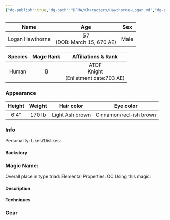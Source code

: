 ```yaml
---
{"dg-publish":true,"dg-path":"DFMA/Characters/Hawthorne-Logan.md","dg-permalink":"DFMA/Characters/Hawthorne-Logan","permalink":"/DFMA/Characters/Hawthorne-Logan/"}
---
```



|      Name       |              Age              | Sex  |
| :-------------: | :---------------------------: | :--: |
| Logan Hawthorne | 57<br>(DOB: March 15, 670 AE) | Male |

| Species | Mage Rank |            Affiliations & Rank             |
| :-----: | :-------: | :----------------------------------------: |
|  Human  |     B     | ATDF<br>Knight<br>(Enlistment date:703 AE) |
### Appearance 

| Height | Weight |   Hair color    |       Eye color        |
| :----: | :----: | :-------------: | :--------------------: |
|  6'4"  | 170 lb | Light Ash brown | Cinnamon/red-ish brown |



### Info

Personality: 
Likes/Dislikes:

#### Backstory





### Magic Name:
Overall place in type triad:
Elemental Properties:
OC Using this magic:
#### Description


#### Techniques


### Gear
